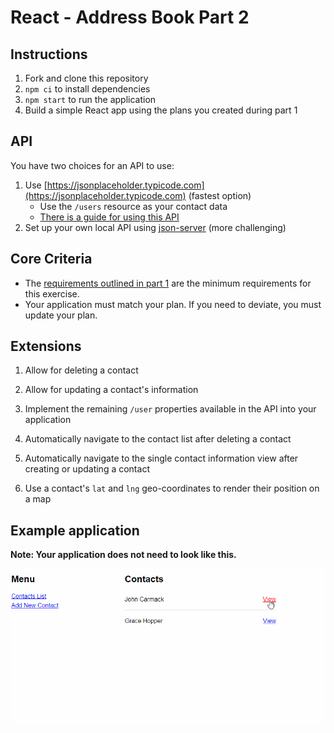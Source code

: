 # React - Address Book Part 2

## Instructions

1. Fork and clone this repository
2. `npm ci` to install dependencies
3. `npm start` to run the application
4. Build a simple React app using the plans you created during part 1

## API

You have two choices for an API to use:

1. Use [https://jsonplaceholder.typicode.com](https://jsonplaceholder.typicode.com) (fastest option)
    - Use the `/users` resource as your contact data
    - [There is a guide for using this API](https://jsonplaceholder.typicode.com/guide/)
2. Set up your own local API using [json-server](https://www.npmjs.com/package/json-server) (more challenging)

## Core Criteria

- The [requirements outlined in part 1](https://github.com/boolean-uk/react-address-book-part-1/tree/main#requirements) are the minimum requirements for this exercise.
- Your application must match your plan. If you need to deviate, you must update your plan.

## Extensions

1. Allow for deleting a contact

2. Allow for updating a contact's information

3. Implement the remaining `/user` properties available in the API into your application

4. Automatically navigate to the contact list after deleting a contact

5. Automatically navigate to the single contact information view after creating or updating a contact

6. Use a contact's `lat` and `lng` geo-coordinates to render their position on a map

## Example application

**Note: Your application does not need to look like this.**

![](./_assets/address-book.gif)